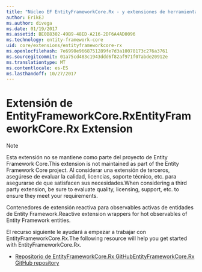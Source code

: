 ```yaml
---
title: "Núcleo EF EntityFrameworkCore.Rx - y extensiones de herramientas:"
author: ErikEJ
ms.author: divega
ms.date: 01/19/2017
ms.assetid: BE0B8302-49B9-48ED-A216-2DF6A4AD0096
ms.technology: entity-framework-core
uid: core/extensions/entityframeworkcore-rx
ms.openlocfilehash: 7e6990e9668751289fe7d3a10078173c276a3761
ms.sourcegitcommit: 01a75cd483c1943ddd6f82af971f07abde20912e
ms.translationtype: MT
ms.contentlocale: es-ES
ms.lasthandoff: 10/27/2017
---
```

# <a name="entityframeworkcorerx-extension"></a><span data-ttu-id="9bf1d-102">Extensión de EntityFrameworkCore.Rx</span><span class="sxs-lookup"><span data-stu-id="9bf1d-102">EntityFrameworkCore.Rx Extension</span></span>

> [!NOTE]  
> <span data-ttu-id="9bf1d-103">Esta extensión no se mantiene como parte del proyecto de Entity Framework Core.</span><span class="sxs-lookup"><span data-stu-id="9bf1d-103">This extension is not maintained as part of the Entity Framework Core project.</span></span> <span data-ttu-id="9bf1d-104">Al considerar una extensión de terceros, asegúrese de evaluar la calidad, licencias, soporte técnico, etc. para asegurarse de que satisfacen sus necesidades.</span><span class="sxs-lookup"><span data-stu-id="9bf1d-104">When considering a third party extension, be sure to evaluate quality, licensing, support, etc. to ensure they meet your requirements.</span></span>

<span data-ttu-id="9bf1d-105">Contenedores de extensión reactiva para observables activas de entidades de Entity Framework.</span><span class="sxs-lookup"><span data-stu-id="9bf1d-105">Reactive extension wrappers for hot observables of Entity Framework entities.</span></span>

<span data-ttu-id="9bf1d-106">El recurso siguiente le ayudará a empezar a trabajar con EntityFrameworkCore.Rx.</span><span class="sxs-lookup"><span data-stu-id="9bf1d-106">The following resource will help you get started with EntityFrameworkCore.Rx.</span></span>
* [<span data-ttu-id="9bf1d-107">Repositorio de EntityFrameworkCore.Rx GitHub</span><span class="sxs-lookup"><span data-stu-id="9bf1d-107">EntityFrameworkCore.Rx GitHub repository</span></span>](https://github.com/NickStrupat/EntityFramework.Rx/)
